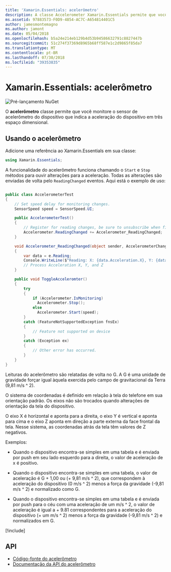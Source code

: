 ```yaml
---
title: 'Xamarin.Essentials: acelerômetro'
description: A classe Accelerometer Xamarin.Essentials permite que você monitore o sensor de acelerômetro do dispositivo, que indica a aceleração do dispositivo em três espaço dimensional.
ms.assetid: 97883573-F0D9-4854-AC7C-A654814401C5
author: jamesmontemagno
ms.author: jamont
ms.date: 05/04/2018
ms.openlocfilehash: b5a24e214eb129b4d53b94586632791c8827447b
ms.sourcegitcommit: 51c274f37369d8965b68ff587e1c2d9865f85da7
ms.translationtype: MT
ms.contentlocale: pt-BR
ms.lasthandoff: 07/30/2018
ms.locfileid: "39353835"
---
```

# <a name="xamarinessentials-accelerometer"></a>Xamarin.Essentials: acelerômetro

![Pré-lançamento NuGet](~/media/shared/pre-release.png)

O **acelerômetro** classe permite que você monitore o sensor de acelerômetro do dispositivo que indica a aceleração do dispositivo em três espaço dimensional.

## <a name="using-accelerometer"></a>Usando o acelerômetro

Adicione uma referência ao Xamarin.Essentials em sua classe:

```csharp
using Xamarin.Essentials;
```

A funcionalidade do acelerômetro funciona chamando o `Start` e `Stop` métodos para ouvir alterações para a aceleração. Todas as alterações são enviadas de volta pelo `ReadingChanged` eventos. Aqui está o exemplo de uso:

```csharp

public class AccelerometerTest
{
    // Set speed delay for monitoring changes.
    SensorSpeed speed = SensorSpeed.UI;

    public AccelerometerTest()
    {
        // Register for reading changes, be sure to unsubscribe when finished
        Accelerometer.ReadingChanged += Accelerometer_ReadingChanged;
    }

    void Accelerometer_ReadingChanged(object sender, AccelerometerChangedEventArgs e)
    {
        var data = e.Reading;
        Console.WriteLine($"Reading: X: {data.Acceleration.X}, Y: {data.Acceleration.Y}, Z: {data.Acceleration.Z}");
        // Process Acceleration X, Y, and Z
    }

    public void ToggleAcceleromter()
    {
        try
        {
            if (Accelerometer.IsMonitoring)
              Accelerometer.Stop();
            else
              Accelerometer.Start(speed);
        }
        catch (FeatureNotSupportedException fnsEx)
        {
            // Feature not supported on device
        }
        catch (Exception ex)
        {
            // Other error has occurred.
        }
    }
}
```

Leituras do acelerômetro são relatadas de volta no G. A G é uma unidade de gravidade forçar igual àquela exercida pelo campo de gravitacional da Terra (9,81 m/s ^ 2).

O sistema de coordenadas é definido em relação à tela do telefone em sua orientação padrão. Os eixos não são trocados quando alterações de orientação da tela do dispositivo.

O eixo X é horizontal e aponta para a direita, o eixo Y é vertical e aponta para cima e o eixo Z aponta em direção a parte externa da face frontal da tela. Nesse sistema, as coordenadas atrás da tela têm valores de Z negativos.

Exemplos:

* Quando o dispositivo encontra-se simples em uma tabela e é enviada por push em seu lado esquerdo para a direita, o valor de aceleração de x é positivo.

* Quando o dispositivo encontra-se simples em uma tabela, o valor de aceleração é G + 1,00 ou (+ 9,81 m/s ^ 2), que correspondem à aceleração do dispositivo (0 m/s ^ 2) menos a força da gravidade (-9,81 m/s ^ 2) e normalizado como G.

* Quando o dispositivo encontra-se simples em uma tabela e é enviada por push para o céu com uma aceleração de um m/s ^ 2, o valor de aceleração é igual a + 9.81 correspondentes para a aceleração do dispositivo (+ um m/s ^ 2) menos a força da gravidade (-9,81 m/s ^ 2) e normalizados em G.

[!include[](~/essentials/includes/sensor-speed.md)]

## <a name="api"></a>API

- [Código-fonte do acelerômetro](https://github.com/xamarin/Essentials/tree/master/Xamarin.Essentials/Accelerometer)
- [Documentação da API do acelerômetro](xref:Xamarin.Essentials.Accelerometer)
